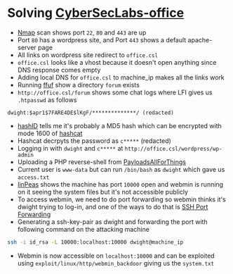 # Solving [CyberSecLabs-office](https://www.cyberseclabs.co.uk/labs/info/Office/)

* [Nmap](https://github.com/nmap/nmap) scan shows port `22`, `80` and `443` are up
* Port `80` has a wordpress site, and Port `443` shows a default apache-server page
* All links on wordpress site redirect to `office.csl`
* `office.csl` looks like a vhost because it doesn't open anything since DNS response comes empty
* Adding local DNS for `office.csl` to machine_ip makes all the links work
* Running [ffuf](https://github.com/ffuf/ffuf) show a directory `forum` exists
* `http://office.csl/forum` shows some chat logs where LFI gives us `.htpasswd` as follows
```
dwight:$apr1$7FARE4DE$lKgF/**************/ (redacted)
```
* [hashID](https://github.com/psypanda/hashID) tells me it's probably a MD5 hash which can be encrypted with mode 1600 of [hashcat](https://github.com/hashcat/hashcat)
* Hashcat decrpyts the password as `c*****` (redacted)
* Logging in with `dwight` and `c*****` at `http://office.csl/wordpress/wp-admin`
* Uploading a PHP reverse-shell from [PayloadsAllForThings](https://github.com/swisskyrepo/PayloadsAllTheThings/blob/master/Methodology%20and%20Resources/Reverse%20Shell%20Cheatsheet.md)
* Current user is `www-data` but can run `/bin/bash` as `dwight` which gave us `access.txt`
* [linPeas](https://github.com/carlospolop/privilege-escalation-awesome-scripts-suite) shows the machine has port `10000` open and webmin is running on it seeing the system files but it's not accessible publicly
* To access webmin, we need to do port forwarding so webmin thinks it's dwight trying to log-in, and one of the ways to do that is [SSH Port Forwarding](https://www.ssh.com/ssh/tunneling/example)
* Generating a ssh-key-pair as dwight and forwarding the port with following command on the attacking machine
```bash
ssh -i id_rsa -L 10000:localhost:10000 dwight@machine_ip
```
* Webmin is now accessible on `localhost:10000` and can be exploited using `exploit/linux/http/webmin_backdoor` giving us the `system.txt`
